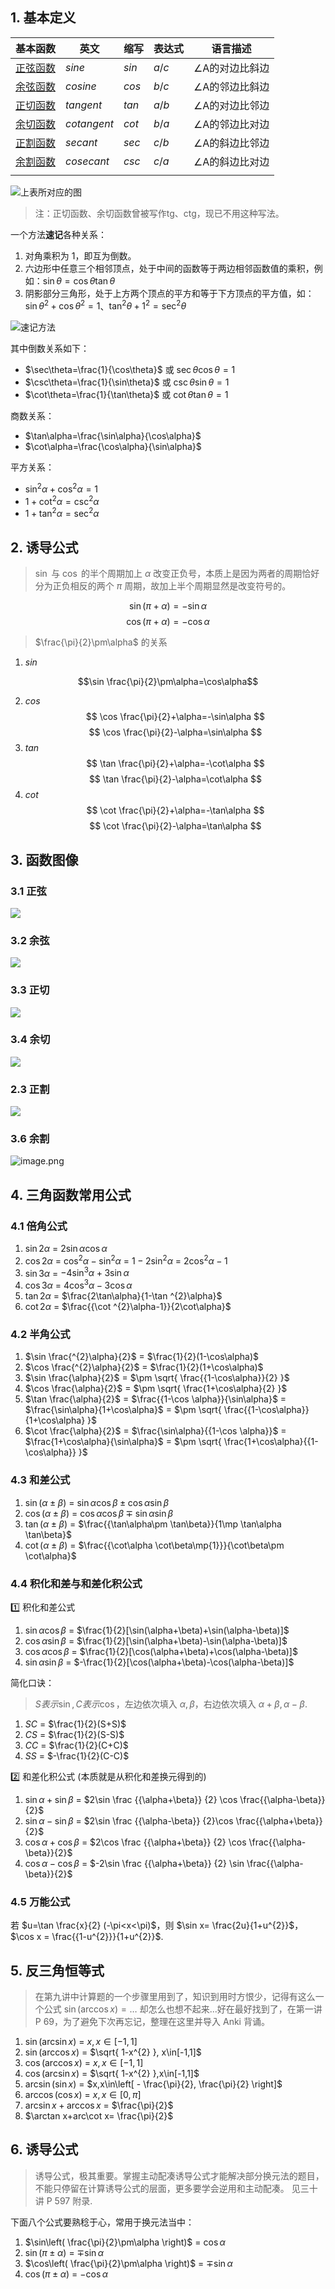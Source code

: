 ## 1. 基本定义

| 基本函数                                                                                                       | 英文          | 缩写    | 表达式   | 语言描述     |
| ---------------------------------------------------------------------------------------------------------- | ----------- | ----- | ----- | -------- |
| [正弦函数](https://baike.baidu.com/item/%E6%AD%A3%E5%BC%A6%E5%87%BD%E6%95%B0/9601948?fromModule=lemma_inlink)  | *sine*      | $sin$ | $a/c$ | ∠A的对边比斜边 |
| [余弦函数](https://baike.baidu.com/item/%E4%BD%99%E5%BC%A6%E5%87%BD%E6%95%B0/9602078?fromModule=lemma_inlink)  | *cosine*    | $cos$ | $b/c$ | ∠A的邻边比斜边 |
| [正切函数](https://baike.baidu.com/item/%E6%AD%A3%E5%88%87%E5%87%BD%E6%95%B0/10796488?fromModule=lemma_inlink) | *tangent*   | $tan$ | $a/b$ | ∠A的对边比邻边 |
| [余切函数](https://baike.baidu.com/item/%E4%BD%99%E5%88%87%E5%87%BD%E6%95%B0/10798631?fromModule=lemma_inlink) | *cotangent* | $cot$ | $b/a$ | ∠A的邻边比对边 |
| [正割函数](https://baike.baidu.com/item/%E6%AD%A3%E5%89%B2%E5%87%BD%E6%95%B0/10795811?fromModule=lemma_inlink) | *secant*    | $sec$ | $c/b$ | ∠A的斜边比邻边 |
| [余割函数](https://baike.baidu.com/item/%E4%BD%99%E5%89%B2%E5%87%BD%E6%95%B0/10606283?fromModule=lemma_inlink) | *cosecant*  | $csc$ | $c/a$ | ∠A的斜边比对边 |
|                                                                                                            |             |       |       |          |
![上表所对应的图](https://ccccooh.oss-cn-hangzhou.aliyuncs.com/img/202507290920936.svg)

> 注：正切函数、余切函数曾被写作tg、ctg，现已不用这种写法。


一个方法**速记**各种关系：

1. 对角乘积为 $1$，即互为倒数。
2. 六边形中任意三个相邻顶点，处于中间的函数等于两边相邻函数值的乘积，例如：$\sin \theta=\cos\theta \tan \theta$
3. 阴影部分三角形，处于上方两个顶点的平方和等于下方顶点的平方值，如：$\sin\theta^{2}+\cos\theta^{2}=1$、$\tan^{2}\theta+1^{2}=\sec ^{2}\theta$ 

![速记方法](https://ccccooh.oss-cn-hangzhou.aliyuncs.com/img/202507290937314.svg)

其中倒数关系如下：
- $\sec\theta=\frac{1}{\cos\theta}$ 或 $\sec\theta \cos\theta=1$
- $\csc\theta=\frac{1}{\sin\theta}$ 或 $\csc\theta \sin\theta=1$
- $\cot\theta=\frac{1}{\tan\theta}$ 或 $\cot\theta \tan\theta=1$

商数关系：
- $\tan\alpha=\frac{\sin\alpha}{\cos\alpha}$
- $\cot\alpha=\frac{\cos\alpha}{\sin\alpha}$

平方关系：
- $\sin ^{2}\alpha+\cos ^{2}\alpha=1$
- $1+\cot ^{2}\alpha=\csc ^{2}\alpha$
- $1+\tan ^{2}\alpha=\sec ^{2}\alpha$


## 2. 诱导公式

> $\sin$ 与 $\cos$ 的半个周期加上 $\alpha$ 改变正负号，本质上是因为两者的周期恰好分为正负相反的两个 $\pi$ 周期，故加上半个周期显然是改变符号的。

 $$\sin(\pi+\alpha)=-\sin\alpha$$
 $$\cos(\pi+\alpha)=-\cos\alpha$$

> $\frac{\pi}{2}\pm\alpha$ 的关系

1. $sin$

$$\sin \frac{\pi}{2}\pm\alpha=\cos\alpha$$

2. $cos$
$$
\cos \frac{\pi}{2}+\alpha=-\sin\alpha
$$
$$
\cos \frac{\pi}{2}-\alpha=\sin\alpha
$$
3. $tan$
$$
\tan \frac{\pi}{2}+\alpha=-\cot\alpha
$$
$$
\tan \frac{\pi}{2}-\alpha=\cot\alpha
$$
4. $cot$
$$
\cot \frac{\pi}{2}+\alpha=-\tan\alpha
$$
$$
\cot \frac{\pi}{2}-\alpha=\tan\alpha
$$


## 3. 函数图像

### 3.1 正弦

![](https://ccccooh.oss-cn-hangzhou.aliyuncs.com/img/202507291021523.png)

### 3.2 余弦


![](https://ccccooh.oss-cn-hangzhou.aliyuncs.com/img/202507291021923.png)

### 3.3 正切

![](https://ccccooh.oss-cn-hangzhou.aliyuncs.com/img/202507291022946.png)

### 3.4 余切

![](https://ccccooh.oss-cn-hangzhou.aliyuncs.com/img/202507291022761.png)
### 2.3 正割
![](https://ccccooh.oss-cn-hangzhou.aliyuncs.com/img/202507291022185.png)

### 3.6 余割
![image.png](https://ccccooh.oss-cn-hangzhou.aliyuncs.com/img/202508180232226.png)

## 4. 三角函数常用公式

### 4.1 倍角公式

1. $\sin 2\alpha$ = $2\sin\alpha \cos\alpha$
2. $\cos2\alpha$ = $\cos ^{2}\alpha-\sin ^{2}\alpha$ = $1-2\sin ^{2}\alpha$ = $2\cos ^{2}\alpha-1$
3. $\sin3\alpha$ = $-4\sin ^{3}\alpha+3\sin\alpha$
4. $\cos3\alpha$ = $4\cos ^{3}\alpha-3\cos\alpha$
5. $\tan 2\alpha$ = $\frac{2\tan\alpha}{1-\tan ^{2}\alpha}$
6. $\cot2\alpha$ = $\frac{{\cot ^{2}\alpha-1}}{2\cot\alpha}$

### 4.2 半角公式

1. $\sin \frac{^{2}\alpha}{2}$ = $\frac{1}{2}(1-\cos\alpha)$
2. $\cos \frac{^{2}\alpha}{2}$ = $\frac{1}{2}(1+\cos\alpha)$
3. $\sin \frac{\alpha}{2}$ = $\pm \sqrt{ \frac{{1-\cos\alpha}}{2} }$
4. $\cos \frac{\alpha}{2}$ = $\pm \sqrt{ \frac{1+\cos\alpha}{2} }$
5. $\tan \frac{\alpha}{2}$ = $\frac{{1-\cos \alpha}}{\sin\alpha}$ = $\frac{\sin\alpha}{1+\cos\alpha}$ = $\pm \sqrt{ \frac{{1-\cos\alpha}}{1+\cos\alpha} }$
6. $\cot \frac{\alpha}{2}$ = $\frac{\sin\alpha}{{1-\cos \alpha}}$ = $\frac{1+\cos\alpha}{\sin\alpha}$ = $\pm \sqrt{ \frac{1+\cos\alpha}{{1-\cos\alpha}} }$

### 4.3 和差公式

1. $\sin(\alpha\pm\beta)$ = $\sin\alpha \cos\beta\pm \cos\alpha \sin\beta$
2. $\cos(\alpha\pm\beta)$ = $\cos\alpha \cos\beta\mp \sin\alpha \sin\beta$
3. $\tan(\alpha\pm\beta)$ = $\frac{{\tan\alpha\pm \tan\beta}}{1\mp \tan\alpha \tan\beta}$
4. $\cot(\alpha\pm\beta)$ = $\frac{{\cot\alpha \cot\beta\mp{1}}}{\cot\beta\pm \cot\alpha}$

### 4.4 积化和差与和差化积公式

1️⃣ 积化和差公式
1.  $\sin\alpha \cos\beta$ = $\frac{1}{2}[\sin(\alpha+\beta)+\sin(\alpha-\beta)]$
2. $\cos\alpha \sin\beta$ = $\frac{1}{2}[\sin(\alpha+\beta)-\sin(\alpha-\beta)]$
3. $\cos\alpha \cos\beta$ = $\frac{1}{2}[\cos(\alpha+\beta)+\cos(\alpha-\beta)]$
4. $\sin\alpha \sin\beta$ = $-\frac{1}{2}[\cos(\alpha+\beta)-\cos(\alpha-\beta)]$

简化口诀：

> $S表示\sin,C表示\cos$，左边依次填入 $\alpha,\beta$，右边依次填入 $\alpha+\beta,\alpha-\beta$.


1. $SC$ = $\frac{1}{2}(S+S)$
2. $CS$ = $\frac{1}{2}(S-S)$
3. $CC$ = $\frac{1}{2}(C+C)$
4. $SS$ = $-\frac{1}{2}(C-C)$

2️⃣ 和差化积公式 (本质就是从积化和差换元得到的)
1. $\sin\alpha+\sin\beta$ = $2\sin \frac {{\alpha+\beta}} {2} \cos \frac{{\alpha-\beta}}{2}$
2. $\sin\alpha-\sin\beta$ = $2\sin \frac {{\alpha-\beta}} {2}\cos \frac{{\alpha+\beta}}{2}$
3. $\cos\alpha+\cos\beta$ = $2\cos \frac {{\alpha+\beta}} {2} \cos \frac{{\alpha-\beta}}{2}$
4. $\cos\alpha-\cos\beta$ = $-2\sin \frac {{\alpha+\beta}} {2} \sin \frac{{\alpha-\beta}}{2}$


### 4.5 万能公式

若 $u=\tan \frac{x}{2} (-\pi<x<\pi)$，则 $\sin x= \frac{2u}{1+u^{2}}$，$\cos x = \frac{{1-u^{2}}}{1+u^{2}}$.


## 5. 反三角恒等式

> 在第九讲中计算题的一个步骤里用到了，知识到用时方恨少，记得有这么一个公式 $\sin(\arccos x)=\dots$ 却怎么也想不起来...好在最好找到了，在第一讲 P 69，为了避免下次再忘记，整理在这里并导入 Anki 背诵。

1. $\sin(\arcsin x)$ = $x, x\in[-1,1]$
2. $\sin(\arccos x)$ = $\sqrt{ 1-x^{2} }, x\in[-1,1]$
3. $\cos(\arccos x)$ = $x,x\in[-1,1]$
4. $\cos(\arcsin x)$ = $\sqrt{ 1-x^{2} },x\in[-1,1]$
5. $\arcsin(\sin x)$ = $x,x\in\left[ - \frac{\pi}{2}, \frac{\pi}{2} \right]$
6. $\arccos(\cos x)$ = $x,x\in[0, \pi]$
7. $\arcsin x+\arccos x$ = $\frac{\pi}{2}$
8. $\arctan x+arc\cot x= \frac{\pi}{2}$

## 6. 诱导公式

> 诱导公式，极其重要。掌握主动配凑诱导公式才能解决部分换元法的题目，不能只停留在计算诱导公式的层面，更多要学会逆用和主动配凑。
> 见三十讲 P 597 附录.

下面八个公式要熟稔于心，常用于换元法当中：

1. $\sin\left( \frac{\pi}{2}\pm\alpha \right)$ = $\cos\alpha$
2. $\sin(\pi\pm\alpha)$ = $\mp \sin\alpha$
3. $\cos\left( \frac{\pi}{2}\pm\alpha \right)$ = $\mp \sin\alpha$
4. $\cos(\pi\pm\alpha)$ = $-\cos\alpha$

